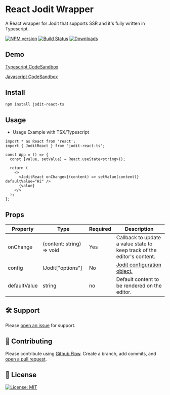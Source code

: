 # React Jodit Wrapper

A React wrapper for Jodit that supports SSR and it's fully written in Typescript.

[![NPM version][npm-image]][npm-url] [![Build Status][travis-image]][travis-url] [![Downloads][downloads-image]][npm-url]

## Demo
[Typescript CodeSandbox]()

[Javascript CodeSandbox]()

## Install
```bash
npm install jodit-react-ts
```

## Usage
- Usage Example with TSX/Typescript

```tsx
import * as React from 'react';
import { JoditReact } from 'jodit-react-ts';

const App = () => {
  const [value, setValue] = React.useState<string>();

  return (
    <>
      <JoditReact onChange={(content) => setValue(content)} defaultValue="Hi" />
      {value}
    </>
  );
};
```

## Props


| Property               | Type     | Required | Description                                                                                                                                                     |
| ---------------------- | -------- | -------- | ---------------------------------------------------------------------------------------------------------------------------------------------------------------- |
| onChange                  | (content: string) => void   | Yes      | Callback to update a value state to keep track of the editor's content.                                                                                                          |
| config                  | IJodit["options"]    | No      | [Jodit configuration object.                     ](https://xdsoft.net/jodit/doc/options/)                                                                                 |
| defaultValue            | string   |     no     | Default content to be rendered on the editor.                                                                                                              |



## :hammer_and_wrench: Support

Please [open an issue](https://github.com/leonard-henriquez/readme-boilerplate/issues/new) for support.

## :memo: Contributing

Please contribute using [Github Flow](https://guides.github.com/introduction/flow/). Create a branch, add commits, and [open a pull request](https://github.com/leonard-henriquez/readme-boilerplate/compare/).

## :scroll: License

[![License: MIT](https://img.shields.io/badge/License-MIT-yellow.svg)](https://opensource.org/licenses/MIT)

[downloads-image]: https://img.shields.io/npm/dt/jodit-react-ts.svg

[npm-url]: https://www.npmjs.com/package/jodit-react-ts
[npm-image]: http://img.shields.io/npm/v/jodit-react-ts.svg

[travis-url]: https://travis-ci.org/Fedeorlandau/jodit-react-ts
[travis-image]: https://travis-ci.org/Fedeorlandau/jodit-react-ts.svg
